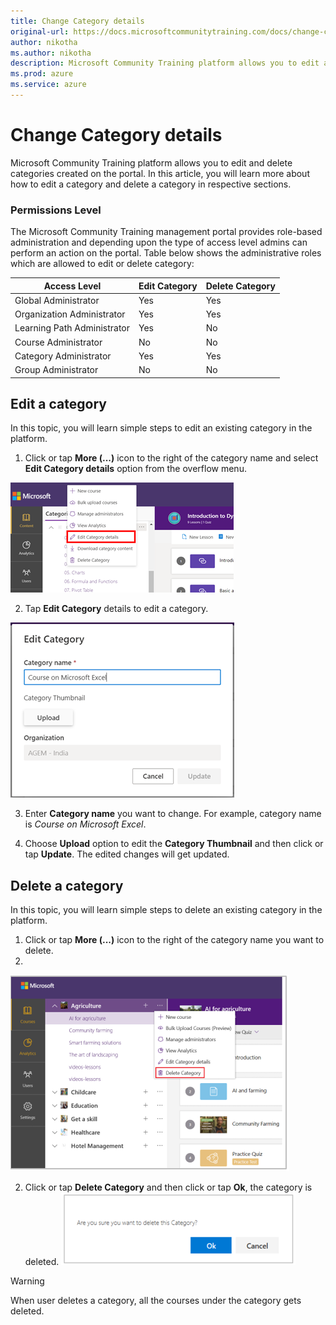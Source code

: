 ```yaml
---
title: Change Category details
original-url: https://docs.microsoftcommunitytraining.com/docs/change-category-details
author: nikotha
ms.author: nikotha
description: Microsoft Community Training platform allows you to edit and delete categories created on the portal.
ms.prod: azure
ms.service: azure
---
```


# Change Category details

Microsoft Community Training platform allows you to edit and delete categories created on the portal.
In this article, you will learn more about how to edit a category and delete a category in respective sections.
### Permissions Level
The Microsoft Community Training management portal provides role-based administration and depending upon the type of access level admins can perform an action on the portal. Table below shows the administrative roles which are allowed to edit or delete category:

| Access Level  | Edit Category | Delete Category |
| --- | --- | --- |
| Global Administrator | Yes | Yes |
| Organization Administrator | Yes | Yes |
| Learning Path Administrator | Yes | No |
| Course Administrator | No | No |
| Category Administrator | Yes | Yes |
| Group Administrator | No | No |

## Edit a category
In this topic, you will learn simple steps to edit an existing category in the platform.

1. Click or tap **More (...)** icon to the right of the category name and select **Edit Category details** option from the overflow menu.

![Edit Category details fro More](../../../media/image%28386%29.png)

2.	Tap **Edit Category** details to edit a category.

![Edit Category](../../../media/image%28387%29.png)

3.	Enter **Category name** you want to change. For example, category name is *Course on Microsoft Excel*.

4.	Choose **Upload** option to edit the **Category Thumbnail**  and then click or tap **Update**. The edited changes will get updated.

## Delete a category
In this topic, you will learn simple steps to delete an existing category in the platform.
1. Click or tap **More (...)** icon to the right of the category name you want to delete.
1. 
![Delete Category drop-down](../../../media/Delete%20Category%20drop-down.png)

2.	Click or tap **Delete Category** and then click or tap **Ok**, the category is deleted.
![Delete Category pop up\(1\)](../../../media/Delete%20Category%20pop%20up%281%29.png)

> [!WARNING]
> When user deletes a category, all the courses under the category gets deleted.
